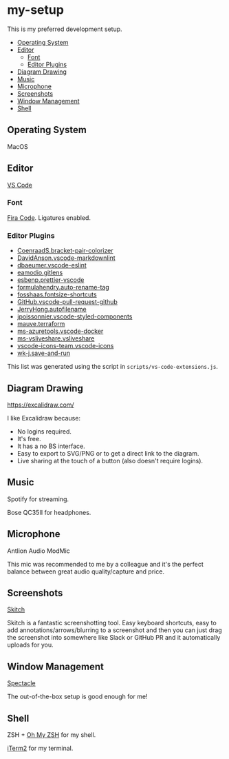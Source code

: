 # my-setup

This is my preferred development setup.

- [Operating System](#operating-system)
- [Editor](#editor)
  - [Font](#font)
  - [Editor Plugins](#editor-plugins)
- [Diagram Drawing](#diagram-drawing)
- [Music](#music)
- [Microphone](#microphone)
- [Screenshots](#screenshots)
- [Window Management](#window-management)
- [Shell](#shell)

## Operating System

MacOS

## Editor

[VS Code](https://code.visualstudio.com/)

### Font

[Fira Code](https://github.com/tonsky/FiraCode). Ligatures enabled.

### Editor Plugins

- [CoenraadS.bracket-pair-colorizer](https://marketplace.visualstudio.com/items?itemName=CoenraadS.bracket-pair-colorizer)
- [DavidAnson.vscode-markdownlint](https://marketplace.visualstudio.com/items?itemName=DavidAnson.vscode-markdownlint)
- [dbaeumer.vscode-eslint](https://marketplace.visualstudio.com/items?itemName=dbaeumer.vscode-eslint)
- [eamodio.gitlens](https://marketplace.visualstudio.com/items?itemName=eamodio.gitlens)
- [esbenp.prettier-vscode](https://marketplace.visualstudio.com/items?itemName=esbenp.prettier-vscode)
- [formulahendry.auto-rename-tag](https://marketplace.visualstudio.com/items?itemName=formulahendry.auto-rename-tag)
- [fosshaas.fontsize-shortcuts](https://marketplace.visualstudio.com/items?itemName=fosshaas.fontsize-shortcuts)
- [GitHub.vscode-pull-request-github](https://marketplace.visualstudio.com/items?itemName=GitHub.vscode-pull-request-github)
- [JerryHong.autofilename](https://marketplace.visualstudio.com/items?itemName=JerryHong.autofilename)
- [jpoissonnier.vscode-styled-components](https://marketplace.visualstudio.com/items?itemName=jpoissonnier.vscode-styled-components)
- [mauve.terraform](https://marketplace.visualstudio.com/items?itemName=mauve.terraform)
- [ms-azuretools.vscode-docker](https://marketplace.visualstudio.com/items?itemName=ms-azuretools.vscode-docker)
- [ms-vsliveshare.vsliveshare](https://marketplace.visualstudio.com/items?itemName=ms-vsliveshare.vsliveshare)
- [vscode-icons-team.vscode-icons](https://marketplace.visualstudio.com/items?itemName=vscode-icons-team.vscode-icons)
- [wk-j.save-and-run](https://marketplace.visualstudio.com/items?itemName=wk-j.save-and-run)

This list was generated using the script in `scripts/vs-code-extensions.js`.

## Diagram Drawing

<https://excalidraw.com/>

I like Excalidraw because:

- No logins required.
- It's free.
- It has a no BS interface.
- Easy to export to SVG/PNG or to get a direct link to the diagram.
- Live sharing at the touch of a button (also doesn't require logins).

## Music

Spotify for streaming.

Bose QC35II for headphones.

## Microphone

Antlion Audio ModMic

This mic was recommended to me by a colleague and it's the perfect balance between great audio quality/capture and price.

## Screenshots

[Skitch](https://evernote.com/products/skitch)

Skitch is a fantastic screenshotting tool. Easy keyboard shortcuts, easy to add annotations/arrows/blurring to a screenshot and then you can just drag the screenshot into somewhere like Slack or GitHub PR and it automatically uploads for you.

## Window Management

[Spectacle](https://www.spectacleapp.com/)

The out-of-the-box setup is good enough for me!

## Shell

ZSH + [Oh My ZSH](https://ohmyz.sh/) for my shell.

[iTerm2](https://www.iterm2.com/) for my terminal.
